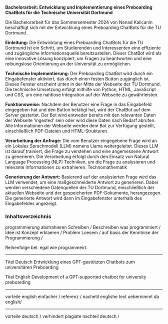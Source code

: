 **Bachelorarbeit: Entwicklung und Implementierung eines Preboarding ChatBots für die Technische Universität Dortmund**

Die Bachelorarbeit für das Sommersemester 2024 von Nenad Kalicanin beschäftigt sich mit der Entwicklung eines Preboarding ChatBots für die TU Dortmund .

**Einleitung:**
Die Entwicklung eines Preboarding ChatBots für die TU Dortmund ist ein Schritt, um Studierenden und Interessenten eine effiziente und zugängliche Informationsquelle bereitzustellen. Dieser ChatBot wird als eine innovative Lösung konzipiert, um Fragen zu beantworten und eine reibungslose Orientierung an der Universität zu ermöglichen.

**Technische Implementierung:**
Der Preboarding ChatBot wird durch ein Eingabefenster aktiviert, das durch einen festen Button zugänglich ist. Dieses Fenster erscheint unten in der Mitte der Webseite der TU Dortmund. Die technische Umsetzung erfolgt mithilfe von Python, HTML, JavaScript und CSS, um eine nahtlose Integration auf der Webseite zu gewährleisten.

**Funktionsweise:**
Nachdem der Benutzer eine Frage in das Eingabefeld eingegeben hat und den Button betätigt hat, wird der ChatBot auf dem Server gestartet. Der Bot wird entweder bereits mit den relevanten Daten der Webseite 'ingested' sein oder wird diese Daten nach Bedarf abrufen. Alle Informationen der Webseite werden dem Bot zur Verfügung gestellt, einschließlich PDF-Dateien und HTML-Strukturen.

**Verarbeitung der Anfrage:**
Die vom Benutzer eingegebene Frage wird an ein Lokales Sprachmodell (LLM) namens Llama weitergeleitet. Dieses LLM ist darauf trainiert, die Frage zu verstehen und eine angemessene Antwort zu generieren. Die Verarbeitung erfolgt durch den Einsatz von Natural Language Processing (NLP) Techniken, um die Frage zu analysieren und relevante Informationen zu extrahieren.
Technomathematik

**Generierung der Antwort:**
Basierend auf der analysierten Frage wird das LLM verwendet, um eine maßgeschneiderte Antwort zu generieren. Dabei werden verschiedene Datenquellen der TU Dortmund, einschließlich der aktuellen Webseite und der gespeicherten PDF-Dokumente, herangezogen. Die generierte Antwort wird dann im Eingabefenster unterhalb des Eingabefeldes angezeigt.


### Inhaltsverzeichnis

programmierung abstrahieren
Schreiben  / Beschreiben was programmiert / Idee ist Konzept erklaeren / Problem Loesem / auf basis der Kenntnise der Programmierung / 

Reihenfolge bel. egal wie programmeirt.

---

Titel Deutsch
Entwicklung eines GPT-gestützten Chatbots zum universitären Preboarding

Titel English
Development of a GPT-supported chatbot for university preboarding

---

vorteile
english einfacher / referenz / 
nachetil
englishe text uebernimmt da english/ 


---

vorteile
deutsch / verhindert plagiate
nachteil
deutsch / 

